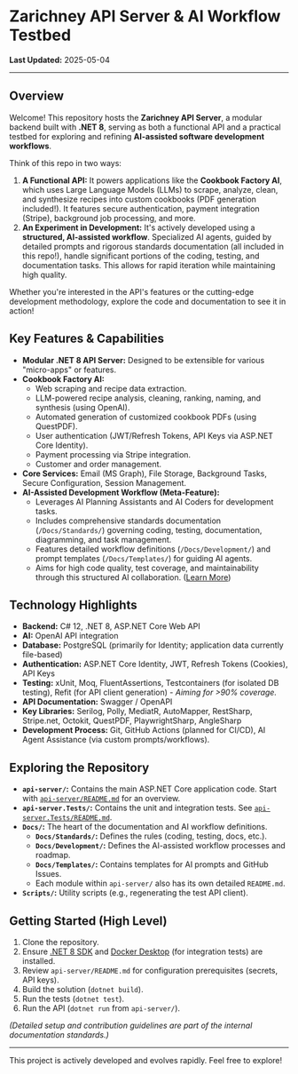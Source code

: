# Zarichney API Server & AI Workflow Testbed

**Last Updated:** 2025-05-04

---

## Overview

Welcome! This repository hosts the **Zarichney API Server**, a modular backend built with **.NET 8**, serving as both a functional API and a practical testbed for exploring and refining **AI-assisted software development workflows**.

Think of this repo in two ways:

1.  **A Functional API:** It powers applications like the **Cookbook Factory AI**, which uses Large Language Models (LLMs) to scrape, analyze, clean, and synthesize recipes into custom cookbooks (PDF generation included!). It features secure authentication, payment integration (Stripe), background job processing, and more.
2.  **An Experiment in Development:** It's actively developed using a **structured, AI-assisted workflow**. Specialized AI agents, guided by detailed prompts and rigorous standards documentation (all included in this repo!), handle significant portions of the coding, testing, and documentation tasks. This allows for rapid iteration while maintaining high quality.

Whether you're interested in the API's features or the cutting-edge development methodology, explore the code and documentation to see it in action!

## Key Features & Capabilities

* **Modular .NET 8 API Server:** Designed to be extensible for various "micro-apps" or features.
* **Cookbook Factory AI:**
    * Web scraping and recipe data extraction.
    * LLM-powered recipe analysis, cleaning, ranking, naming, and synthesis (using OpenAI).
    * Automated generation of customized cookbook PDFs (using QuestPDF).
    * User authentication (JWT/Refresh Tokens, API Keys via ASP.NET Core Identity).
    * Payment processing via Stripe integration.
    * Customer and order management.
* **Core Services:** Email (MS Graph), File Storage, Background Tasks, Secure Configuration, Session Management.
* **AI-Assisted Development Workflow (Meta-Feature):**
    * Leverages AI Planning Assistants and AI Coders for development tasks.
    * Includes comprehensive standards documentation (`/Docs/Standards/`) governing coding, testing, documentation, diagramming, and task management.
    * Features detailed workflow definitions (`/Docs/Development/`) and prompt templates (`/Docs/Templates/`) for guiding AI agents.
    * Aims for high code quality, test coverage, and maintainability through this structured AI collaboration. ([Learn More](./Docs/Development/README.md))

## Technology Highlights

* **Backend:** C# 12, .NET 8, ASP.NET Core Web API
* **AI:** OpenAI API integration
* **Database:** PostgreSQL (primarily for Identity; application data currently file-based)
* **Authentication:** ASP.NET Core Identity, JWT, Refresh Tokens (Cookies), API Keys
* **Testing:** xUnit, Moq, FluentAssertions, Testcontainers (for isolated DB testing), Refit (for API client generation) - *Aiming for >90% coverage.*
* **API Documentation:** Swagger / OpenAPI
* **Key Libraries:** Serilog, Polly, MediatR, AutoMapper, RestSharp, Stripe.net, Octokit, QuestPDF, PlaywrightSharp, AngleSharp
* **Development Process:** Git, GitHub Actions (planned for CI/CD), AI Agent Assistance (via custom prompts/workflows).

## Exploring the Repository

* **`api-server/`:** Contains the main ASP.NET Core application code. Start with [`api-server/README.md`](./api-server/README.md) for an overview.
* **`api-server.Tests/`:** Contains the unit and integration tests. See [`api-server.Tests/README.md`](./api-server.Tests/README.md).
* **`Docs/`:** The heart of the documentation and AI workflow definitions.
    * **`Docs/Standards/`:** Defines the rules (coding, testing, docs, etc.).
    * **`Docs/Development/`:** Defines the AI-assisted workflow processes and roadmap.
    * **`Docs/Templates/`:** Contains templates for AI prompts and GitHub Issues.
    * Each module within `api-server/` also has its own detailed `README.md`.
* **`Scripts/`:** Utility scripts (e.g., regenerating the test API client).

## Getting Started (High Level)

1.  Clone the repository.
2.  Ensure [.NET 8 SDK](https://dotnet.microsoft.com/download/dotnet/8.0) and [Docker Desktop](https://www.docker.com/products/docker-desktop/) (for integration tests) are installed.
3.  Review `api-server/README.md` for configuration prerequisites (secrets, API keys).
4.  Build the solution (`dotnet build`).
5.  Run the tests (`dotnet test`).
6.  Run the API (`dotnet run` from `api-server/`).

*(Detailed setup and contribution guidelines are part of the internal documentation standards.)*

---

This project is actively developed and evolves rapidly. Feel free to explore!
